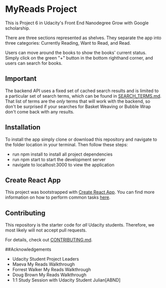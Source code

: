 # MyReads Project

This is Project 6 in Udacity's Front End Nanodegree Grow with Google scholarship.

There are three sections represented as shelves. They separate the app into three categories: Currently Reading, Want to Read, and Read.

Users can move around the books to show the books' current status. Simply click on the green "+" button in the bottom righthand corner, and users can search for books.

## Important
The backend API uses a fixed set of cached search results and is limited to a particular set of search terms, which can be found in [SEARCH_TERMS.md](SEARCH_TERMS.md). That list of terms are the _only_ terms that will work with the backend, so don't be surprised if your searches for Basket Weaving or Bubble Wrap don't come back with any results.

## Installation
To install the app simply clone or download this repository and navigate to the folder location in your terminal. Then follow these steps:

* run npm install to install all project dependencies
* run npm start to start the development server
* navigate to localhost:3000 to view the application

## Create React App

This project was bootstrapped with [Create React App](https://github.com/facebookincubator/create-react-app). You can find more information on how to perform common tasks [here](https://github.com/facebookincubator/create-react-app/blob/master/packages/react-scripts/template/README.md).

## Contributing

This repository is the starter code for _all_ Udacity students. Therefore, we most likely will not accept pull requests.

For details, check out [CONTRIBUTING.md](CONTRIBUTING.md).

##Acknowledgements
* Udacity Student Project Leaders
* Maeva My Reads Walkthrough
* Forrest Walker My Reads Walkthrough
* Doug Brown My Reads Walkthrough
* 1:1 Study Session with Udacity Student Julian[ABND]

